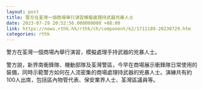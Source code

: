 ```yaml
---
layout: post
title: 警方在荃灣一個商場舉行演習模擬處理持武器兇暴人士
date: 2023-07-29 20:52:56.000000000 +08:00
link: https://news.rthk.hk/rthk/ch/component/k2/1711189-20230729.htm
categories: rthk
---
```


警方在荃灣一個商場內舉行演習，模擬處理手持武器的兇暴人士。

警方說，新界南衝鋒隊、機動部隊及荃灣警區，今早在商場展示衝鋒隊日常使用的裝備，同時示範警方如何在人流密集的商場處理持武器的兇暴人士。演練共有約100人出席，包括區內物管代表、保安業界人士、荃灣區議員等。
